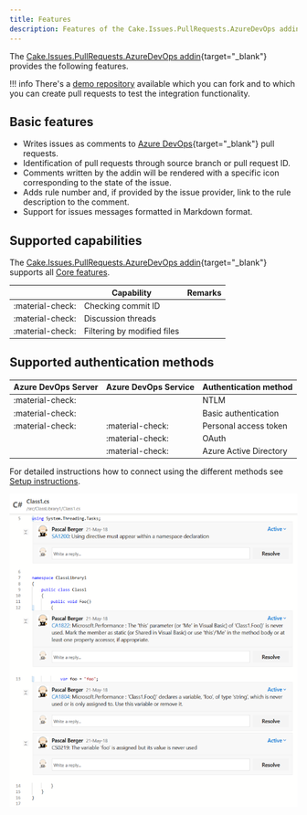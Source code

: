 ```yaml
---
title: Features
description: Features of the Cake.Issues.PullRequests.AzureDevOps addin.
---
```


The [Cake.Issues.PullRequests.AzureDevOps addin](https://cakebuild.net/extensions/cake-issues-pullrequests-azuredevops/){target="_blank"}
provides the following features.

!!! info
    There's a [demo repository] available which you can fork and to which you can create pull requests to test the integration functionality.

## Basic features

* Writes issues as comments to [Azure DevOps](https://azure.microsoft.com/en-us/services/devops/){target="_blank"} pull requests.
* Identification of pull requests through source branch or pull request ID.
* Comments written by the addin will be rendered with a specific icon corresponding to the state of the issue.
* Adds rule number and, if provided by the issue provider, link to the rule description to the comment.
* Support for issues messages formatted in Markdown format.

## Supported capabilities

The [Cake.Issues.PullRequests.AzureDevOps addin](https://cakebuild.net/extensions/cake-issues-pullrequests-azuredevops/){target="_blank"}
supports all [Core features].

|                  | Capability                     | Remarks                        |
|------------------|--------------------------------|--------------------------------|
| :material-check: | Checking commit ID             |                                |
| :material-check: | Discussion threads             |                                |
| :material-check: | Filtering by modified files    |                                |

## Supported authentication methods

| Azure DevOps Server | Azure DevOps Service | Authentication method          |
|---------------------|----------------------|--------------------------------|
| :material-check:    |                      | NTLM                           |
| :material-check:    |                      | Basic authentication           |
| :material-check:    | :material-check:     | Personal access token          |
|                     | :material-check:     | OAuth                          |
|                     | :material-check:     | Azure Active Directory         |

For detailed instructions how to connect using the different methods see [Setup instructions].

![Cake.Issues.PullRequests.AzureDevOps](cake.issues.pullrequests.azuredevops.png "Cake.Issues.PullRequests.AzureDevOps")

[demo repository]: https://dev.azure.com/pberger/Cake.Issues-Demo
[Core features]: ../../overview/features.md#supported-core-functionality
[Setup instructions]: setup.md
